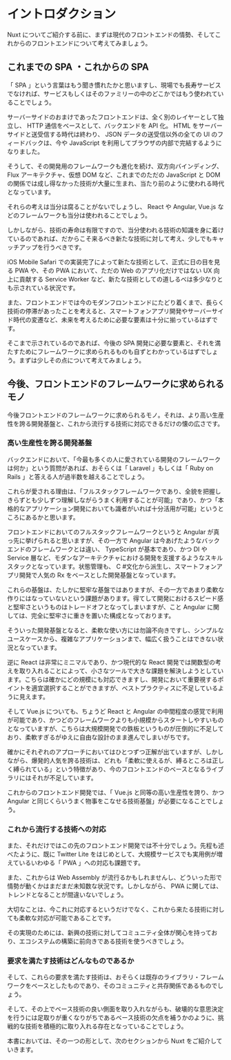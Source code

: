 # イントロダクション

Nuxt についてご紹介する前に、まずは現代のフロントエンドの情勢、そしてこれからのフロントエンドについて考えてみましょう。

## これまでの SPA ・これからの SPA

「 SPA 」という言葉はもう聞き慣れたかと思いますし、現場でも長寿サービスでなければ、サービスもしくはそのファミリーの中のどこかではもう使われていることでしょう。

サーバーサイドのおまけであったフロントエンドは、全く別のレイヤーとして独立し、 HTTP 通信をベースとして、バックエンドを API 化。 HTML をサーバーサイドと送受信する時代は終わり、 JSON データの送受信以外の全ての UI のフィードバックは、今や JavaScript を利用してブラウザの内部で完結するようになりました。

そうして、その開発用のフレームワークも進化を続け、双方向バインディング、 Flux アーキテクチャ、仮想 DOM など、これまでのただの JavaScript と DOM の関係では成し得なかった技術が大量に生まれ、当たり前のように使われる時代となっています。

それらの考えは当分は腐ることがないでしょうし、 React や Angular, Vue.js などのフレームワークも当分は使われることでしょう。

しかしながら、技術の寿命は有限ですので、当分使われる技術の知識を身に着けているのであれば、だからこそ来るべき新たな技術に対して考え、少しでもキャッチアップを行うべきです。

iOS Mobile Safari での実装完了によって新たな技術として、正式に日の目を見る PWA や、その PWA において、ただの Web のアプリ化だけではない UX 向上に貢献する Service Worker など、新たな技術としての道しるべは多少なりとも示されている状況です。

また、フロントエンドでは今のモダンフロントエンドにたどり着くまで、長らく技術の停滞があったことを考えると、スマートフォンアプリ開発やサーバーサイド時代の変遷など、未来を考えるために必要な要素は十分に揃っているはずです。

そこまで示されているのであれば、今後の SPA 開発に必要な要素と、それを満たすためにフレームワークに求められるものも自ずとわかっているはずでしょう。まずは少しその点について考えてみましょう。

## 今後、フロントエンドのフレームワークに求められるモノ

今後フロントエンドのフレームワークに求められるモノ。それは、より高い生産性を誇る開発基盤と、これから流行する技術に対応できるだけの懐の広さです。

### 高い生産性を誇る開発基盤

バックエンドにおいて、「今最も多くの人に愛されている開発のフレームワークは何か」という質問があれば、おそらくは「 Laravel 」もしくは「 Ruby on Rails 」と答える人が過半数を越えることでしょう。

これらが愛される理由は、「フルスタックフレームワークであり、全貌を把握しきらずとも少しずつ理解しながらうまく利用することが可能」であり、かつ「本格的なアプリケーション開発においても識者がいれば十分活用が可能」というところにあるかと思います。

フロントエンドにおいてのフルスタックフレームワークというと Angular が真っ先に挙げられると思いますが、その一方で Angular は今あげたようなバックエンドのフレームワークとは違い、 TypeScript が基本であり、かつ DI や Service 層など、モダンなアーキテクチャにおける開発を支援するようなスキルスタックとなっています。状態管理も、 C #文化から派生し、スマートフォンアプリ開発で人気の Rx をベースとした開発基盤となっています。

これらの基盤は、たしかに堅牢な基盤ではありますが、その一方であまり柔軟な作りにはなっていないという課題があります。得てして開発におけるスピード感と堅牢さというものはトレードオフとなってしまいますが、こと Angular に関しては、完全に堅牢さに重きを置いた構成となっております。

そういった開発基盤となると、柔軟な使い方には勿論不向きですし、シンプルなユースケースから、複雑なアプリケーションまで、幅広く扱うことはできない状況となっています。

逆に React は非常にミニマルであり、かつ現代的な React 開発では関数型の考えを取り入れることによって、小さなツールで大きな課題を解決しようとしています。こちらは確かにどの規模にも対応できますし、開発において重要視するポイントを適宜選択することができますが、ベストプラクティスに不足しているように見えます。

そして Vue.js についても、ちょうど React と Angular の中間程度の感覚で利用が可能であり、かつどのフレームワークよりも小規模からスタートしやすいものとなっていますが、こちらは大規模開発での鉄板というものが圧倒的に不足しており、柔軟すぎるがゆえに自由な設計のまま進んでしまいがちです。

確かにそれぞれのアプローチにおいてはひとつずつ正解が出ていますが、しかしながら、爆発的人気を誇る技術は、どれも「柔軟に使えるが、縛るところは正しく縛られている」という特徴があり、今のフロントエンドのベースとなるライブラリにはそれが不足しています。

これからのフロントエンド開発では、「 Vue.js と同等の高い生産性を誇り、かつ Angular と同じくらいうまく物事をこなせる技術基盤」が必要になることでしょう。

### これから流行する技術への対応

また、それだけではこの先のフロントエンド開発では不十分でしょう。先程も述べたように、既に Twitter Lite をはじめとして、大規模サービスでも実用例が増えているいわゆる「 PWA 」への対応も課題です。

また、これからは Web Assembly が流行るかもしれませんし、どういった形で情勢が動くかはまだまだ未知数な状況です。しかしながら、 PWA に関しては、トレンドとなることが間違いないでしょう。

大切なことは、今これに対応するというだけでなく、これから来たる技術に対しても柔軟な対応が可能であることです。

その実現のためには、新興の技術に対してコミュニティ全体が関心を持っており、エコシステムの構築に前向きである技術を使うべきでしょう。

### 要求を満たす技術はどんなものであるか

そして、これらの要求を満たす技術は、おそらくは既存のライブラリ・フレームワークをベースとしたものであり、そのコミュニティと共存関係であるものでしょう。

そして、その上でベース技術の良い側面を取り入れながらも、破壊的な意思決定を行うには足取りが重くなりがちであるベース技術の欠点を補うかのように、挑戦的な技術を積極的に取り入れる存在となっていることでしょう。

本書においては、その一つの形として、次のセクションから Nuxt をご紹介していきます。
